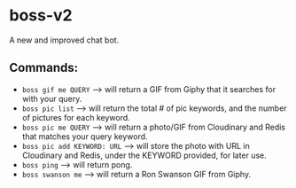 # boss-v2

A new and improved chat bot.

## Commands:

- `boss gif me QUERY` --> will return a GIF from Giphy that it searches for with your query.
- `boss pic list` --> will return the total # of pic keywords, and the
  number of pictures for each keyword.
- `boss pic me QUERY` --> will return a photo/GIF from Cloudinary and
  Redis that matches your query keyword.
- `boss pic add KEYWORD: URL` --> will store the photo with URL in
  Cloudinary and Redis, under the KEYWORD provided, for later use.
- `boss ping` --> will return pong.
- `boss swanson me` --> will return a Ron Swanson GIF from Giphy.
